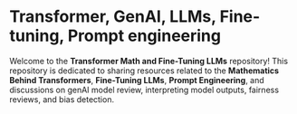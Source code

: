# Transformer, GenAI, LLMs, Fine-tuning, Prompt engineering

Welcome to the **Transformer Math and Fine-Tuning LLMs** repository! This repository is dedicated to sharing resources related to the **Mathematics Behind Transformers**, **Fine-Tuning LLMs**, **Prompt Engineering**, and discussions on genAI model review, interpreting model outputs, fairness reviews, and bias detection.

